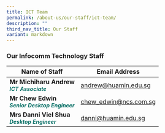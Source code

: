 ```yaml
---
title: ICT Team
permalink: /about-us/our-staff/ict-team/
description: ""
third_nav_title: Our Staff
variant: markdown
---
```

### **Our Infocomm Technology Staff**


| Name of Staff | Email Address | 
| -------- | -------- |
| **Mr Michiharu Andrew** <br><b><i style="color:#016C62; font-size:14px;">ICT Associate</i></b>| andrew@huamin.edu.sg     | 
|**Mr Chew Edwin**<br><b><i style="color:#016C62;font-size:14px;">Senior Desktop Engineer</i></b> | chew_edwin@ncs.com.sg
|**Mrs Danni Viel Shua**<br><b><i style="color:#016C62;font-size:14px;">Desktop Engineer</i></b> | danni@huamin.edu.sg
